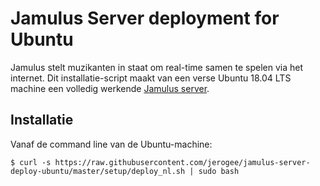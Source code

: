 Jamulus Server deployment for Ubuntu
====================================

Jamulus stelt muzikanten in staat om real-time samen te spelen via het internet.
Dit installatie-script maakt van een verse Ubuntu 18.04 LTS machine een volledig werkende [Jamulus server](https://sourceforge.net/projects/llcon/).

Installatie
-----------

Vanaf de command line van de Ubuntu-machine:

	$ curl -s https://raw.githubusercontent.com/jerogee/jamulus-server-deploy-ubuntu/master/setup/deploy_nl.sh | sudo bash
